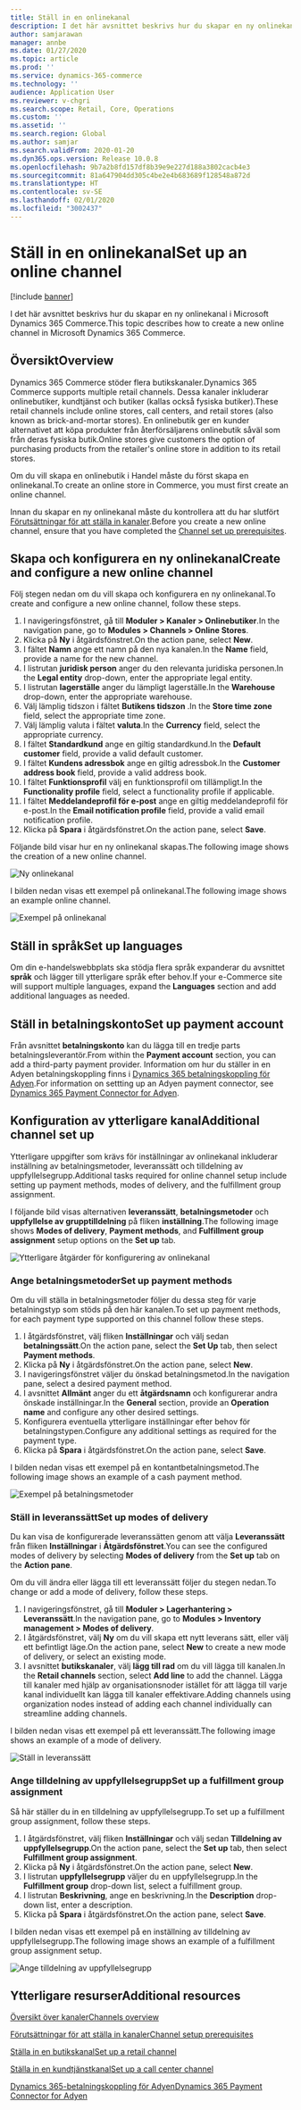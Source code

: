 ```yaml
---
title: Ställ in en onlinekanal
description: I det här avsnittet beskrivs hur du skapar en ny onlinekanal i Microsoft Dynamics 365 Commerce.
author: samjarawan
manager: annbe
ms.date: 01/27/2020
ms.topic: article
ms.prod: ''
ms.service: dynamics-365-commerce
ms.technology: ''
audience: Application User
ms.reviewer: v-chgri
ms.search.scope: Retail, Core, Operations
ms.custom: ''
ms.assetid: ''
ms.search.region: Global
ms.author: samjar
ms.search.validFrom: 2020-01-20
ms.dyn365.ops.version: Release 10.0.8
ms.openlocfilehash: 9b7a2b8fd157df8b39e9e227d188a3802cacb4e3
ms.sourcegitcommit: 81a647904dd305c4be2e4b683689f128548a872d
ms.translationtype: HT
ms.contentlocale: sv-SE
ms.lasthandoff: 02/01/2020
ms.locfileid: "3002437"
---
```

# <a name="set-up-an-online-channel"></a><span data-ttu-id="7e78d-103">Ställ in en onlinekanal</span><span class="sxs-lookup"><span data-stu-id="7e78d-103">Set up an online channel</span></span>


[!include [banner](includes/banner.md)]

<span data-ttu-id="7e78d-104">I det här avsnittet beskrivs hur du skapar en ny onlinekanal i Microsoft Dynamics 365 Commerce.</span><span class="sxs-lookup"><span data-stu-id="7e78d-104">This topic describes how to create a new online channel in Microsoft Dynamics 365 Commerce.</span></span>

## <a name="overview"></a><span data-ttu-id="7e78d-105">Översikt</span><span class="sxs-lookup"><span data-stu-id="7e78d-105">Overview</span></span>

<span data-ttu-id="7e78d-106">Dynamics 365 Commerce stöder flera butikskanaler.</span><span class="sxs-lookup"><span data-stu-id="7e78d-106">Dynamics 365 Commerce supports multiple retail channels.</span></span> <span data-ttu-id="7e78d-107">Dessa kanaler inkluderar onlinebutiker, kundtjänst och butiker (kallas också fysiska butiker).</span><span class="sxs-lookup"><span data-stu-id="7e78d-107">These retail channels include online stores, call centers, and retail stores (also known as brick-and-mortar stores).</span></span> <span data-ttu-id="7e78d-108">En onlinebutik ger en kunder alternativet att köpa produkter från återförsäljarens onlinebutik såväl som från deras fysiska butik.</span><span class="sxs-lookup"><span data-stu-id="7e78d-108">Online stores give customers the option of purchasing products from the retailer's online store in addition to its retail stores.</span></span>

<span data-ttu-id="7e78d-109">Om du vill skapa en onlinebutik i Handel måste du först skapa en onlinekanal.</span><span class="sxs-lookup"><span data-stu-id="7e78d-109">To create an online store in Commerce, you must first create an online channel.</span></span> 

<span data-ttu-id="7e78d-110">Innan du skapar en ny onlinekanal måste du kontrollera att du har slutfört [Förutsättningar för att ställa in kanaler](channels-prerequisites.md).</span><span class="sxs-lookup"><span data-stu-id="7e78d-110">Before you create a new online channel, ensure that you have completed the [Channel set up prerequisites](channels-prerequisites.md).</span></span>

## <a name="create-and-configure-a-new-online-channel"></a><span data-ttu-id="7e78d-111">Skapa och konfigurera en ny onlinekanal</span><span class="sxs-lookup"><span data-stu-id="7e78d-111">Create and configure a new online channel</span></span>

<span data-ttu-id="7e78d-112">Följ stegen nedan om du vill skapa och konfigurera en ny onlinekanal.</span><span class="sxs-lookup"><span data-stu-id="7e78d-112">To create and configure a new online channel, follow these steps.</span></span>

1. <span data-ttu-id="7e78d-113">I navigeringsfönstret, gå till **Moduler \> Kanaler \> Onlinebutiker**.</span><span class="sxs-lookup"><span data-stu-id="7e78d-113">In the navigation pane, go to **Modules \> Channels \> Online Stores**.</span></span>
1. <span data-ttu-id="7e78d-114">Klicka på **Ny** i åtgärdsfönstret.</span><span class="sxs-lookup"><span data-stu-id="7e78d-114">On the action pane, select **New**.</span></span>
1. <span data-ttu-id="7e78d-115">I fältet **Namn** ange ett namn på den nya kanalen.</span><span class="sxs-lookup"><span data-stu-id="7e78d-115">In the **Name** field, provide a name for the new channel.</span></span>
1. <span data-ttu-id="7e78d-116">I listrutan **juridisk person** anger du den relevanta juridiska personen.</span><span class="sxs-lookup"><span data-stu-id="7e78d-116">In the **Legal entity** drop-down, enter the appropriate legal entity.</span></span>
1. <span data-ttu-id="7e78d-117">I listrutan **lagerställe** anger du lämpligt lagerställe.</span><span class="sxs-lookup"><span data-stu-id="7e78d-117">In the **Warehouse** drop-down, enter the appropriate warehouse.</span></span>
1. <span data-ttu-id="7e78d-118">Välj lämplig tidszon i fältet **Butikens tidszon** .</span><span class="sxs-lookup"><span data-stu-id="7e78d-118">In the **Store time zone** field, select the appropriate time zone.</span></span>
1. <span data-ttu-id="7e78d-119">Välj lämplig valuta i fältet **valuta**.</span><span class="sxs-lookup"><span data-stu-id="7e78d-119">In the **Currency** field, select the appropriate currency.</span></span>
1. <span data-ttu-id="7e78d-120">I fältet **Standardkund** ange en giltig standardkund.</span><span class="sxs-lookup"><span data-stu-id="7e78d-120">In the **Default customer** field, provide a valid default customer.</span></span>
1. <span data-ttu-id="7e78d-121">I fältet **Kundens adressbok** ange en giltig adressbok.</span><span class="sxs-lookup"><span data-stu-id="7e78d-121">In the **Customer address book** field, provide a valid address book.</span></span>
1. <span data-ttu-id="7e78d-122">I fältet **Funktionsprofil** välj en funktionsprofil om tillämpligt.</span><span class="sxs-lookup"><span data-stu-id="7e78d-122">In the **Functionality profile** field, select a functionality profile if applicable.</span></span>
1. <span data-ttu-id="7e78d-123">I fältet **Meddelandeprofil för e-post** ange en giltig meddelandeprofil för e-post.</span><span class="sxs-lookup"><span data-stu-id="7e78d-123">In the **Email notification profile** field, provide a valid email notification profile.</span></span>
1. <span data-ttu-id="7e78d-124">Klicka på **Spara** i åtgärdsfönstret.</span><span class="sxs-lookup"><span data-stu-id="7e78d-124">On the action pane, select **Save**.</span></span>

<span data-ttu-id="7e78d-125">Följande bild visar hur en ny onlinekanal skapas.</span><span class="sxs-lookup"><span data-stu-id="7e78d-125">The following image shows the creation of a new online channel.</span></span>

![Ny onlinekanal](media/channel-setup-online-1.png)

<span data-ttu-id="7e78d-127">I bilden nedan visas ett exempel på onlinekanal.</span><span class="sxs-lookup"><span data-stu-id="7e78d-127">The following image shows an example online channel.</span></span>

![Exempel på onlinekanal](media/channel-setup-online-2.png)

## <a name="set-up-languages"></a><span data-ttu-id="7e78d-129">Ställ in språk</span><span class="sxs-lookup"><span data-stu-id="7e78d-129">Set up languages</span></span>

<span data-ttu-id="7e78d-130">Om din e-handelswebbplats ska stödja flera språk expanderar du avsnittet **språk** och lägger till ytterligare språk efter behov.</span><span class="sxs-lookup"><span data-stu-id="7e78d-130">If your e-Commerce site will support multiple languages, expand the **Languages** section and add additional languages as needed.</span></span>

## <a name="set-up-payment-account"></a><span data-ttu-id="7e78d-131">Ställ in betalningskonto</span><span class="sxs-lookup"><span data-stu-id="7e78d-131">Set up payment account</span></span>

<span data-ttu-id="7e78d-132">Från avsnittet **betalningskonto** kan du lägga till en tredje parts betalningsleverantör.</span><span class="sxs-lookup"><span data-stu-id="7e78d-132">From within the **Payment account** section, you can add a third-party payment provider.</span></span> <span data-ttu-id="7e78d-133">Information om hur du ställer in en Adyen betalningskoppling finns i [Dynamics 365 betalningskoppling för Adyen](../retail/dev-itpro/adyen-connector.md).</span><span class="sxs-lookup"><span data-stu-id="7e78d-133">For information on settting up an Adyen payment connector, see [Dynamics 365 Payment Connector for Adyen](../retail/dev-itpro/adyen-connector.md).</span></span>

## <a name="additional-channel-set-up"></a><span data-ttu-id="7e78d-134">Konfiguration av ytterligare kanal</span><span class="sxs-lookup"><span data-stu-id="7e78d-134">Additional channel set up</span></span>

<span data-ttu-id="7e78d-135">Ytterligare uppgifter som krävs för inställningar av onlinekanal inkluderar inställning av betalningsmetoder, leveranssätt och tilldelning av uppfyllelsegrupp.</span><span class="sxs-lookup"><span data-stu-id="7e78d-135">Additional tasks required for online channel setup include setting up payment methods, modes of delivery, and the fulfillment group assignment.</span></span>

<span data-ttu-id="7e78d-136">I följande bild visas alternativen **leveranssätt**, **betalningsmetoder** och **uppfyllelse av grupptilldelning** på fliken **inställning**.</span><span class="sxs-lookup"><span data-stu-id="7e78d-136">The following image shows **Modes of delivery**, **Payment methods**, and **Fulfillment group assignment** setup options on the **Set up** tab.</span></span>

![Ytterligare åtgärder för konfigurering av onlinekanal](media/channel-setup-online-3.png)

### <a name="set-up-payment-methods"></a><span data-ttu-id="7e78d-138">Ange betalningsmetoder</span><span class="sxs-lookup"><span data-stu-id="7e78d-138">Set up payment methods</span></span>

<span data-ttu-id="7e78d-139">Om du vill ställa in betalningsmetoder följer du dessa steg för varje betalningstyp som stöds på den här kanalen.</span><span class="sxs-lookup"><span data-stu-id="7e78d-139">To set up payment methods, for each payment type supported on this channel follow these steps.</span></span>

1. <span data-ttu-id="7e78d-140">I åtgärdsfönstret, välj fliken **Inställningar** och välj sedan **betalningssätt**.</span><span class="sxs-lookup"><span data-stu-id="7e78d-140">On the action pane, select the **Set Up** tab, then select **Payment methods**.</span></span>
1. <span data-ttu-id="7e78d-141">Klicka på **Ny** i åtgärdsfönstret.</span><span class="sxs-lookup"><span data-stu-id="7e78d-141">On the action pane, select **New**.</span></span>
1. <span data-ttu-id="7e78d-142">I navigeringsfönstret väljer du önskad betalningsmetod.</span><span class="sxs-lookup"><span data-stu-id="7e78d-142">In the navigation pane, select a desired payment method.</span></span>
1. <span data-ttu-id="7e78d-143">I avsnittet **Allmänt** anger du ett **åtgärdsnamn** och konfigurerar andra önskade inställningar.</span><span class="sxs-lookup"><span data-stu-id="7e78d-143">In the **General** section, provide an **Operation name** and configure any other desired settings.</span></span>
1. <span data-ttu-id="7e78d-144">Konfigurera eventuella ytterligare inställningar efter behov för betalningstypen.</span><span class="sxs-lookup"><span data-stu-id="7e78d-144">Configure any additional settings as required for the payment type.</span></span>
1. <span data-ttu-id="7e78d-145">Klicka på **Spara** i åtgärdsfönstret.</span><span class="sxs-lookup"><span data-stu-id="7e78d-145">On the action pane, select **Save**.</span></span>

<span data-ttu-id="7e78d-146">I bilden nedan visas ett exempel på en kontantbetalningsmetod.</span><span class="sxs-lookup"><span data-stu-id="7e78d-146">The following image shows an example of a cash payment method.</span></span>

![Exempel på betalningsmetoder](media/channel-setup-retail-5.png)

### <a name="set-up-modes-of-delivery"></a><span data-ttu-id="7e78d-148">Ställ in leveranssätt</span><span class="sxs-lookup"><span data-stu-id="7e78d-148">Set up modes of delivery</span></span>

<span data-ttu-id="7e78d-149">Du kan visa de konfigurerade leveranssätten genom att välja **Leveranssätt** från fliken **Inställningar** i **Åtgärdsfönstret**.</span><span class="sxs-lookup"><span data-stu-id="7e78d-149">You can see the configured modes of delivery by selecting **Modes of delivery** from the **Set up** tab on the **Action pane**.</span></span>  

<span data-ttu-id="7e78d-150">Om du vill ändra eller lägga till ett leveranssätt följer du stegen nedan.</span><span class="sxs-lookup"><span data-stu-id="7e78d-150">To change or add a mode of delivery, follow these steps.</span></span>

1. <span data-ttu-id="7e78d-151">I navigeringsfönstret, gå till **Moduler \> Lagerhantering \> Leveranssätt**.</span><span class="sxs-lookup"><span data-stu-id="7e78d-151">In the navigation pane, go to **Modules \> Inventory management \> Modes of delivery**.</span></span>
1. <span data-ttu-id="7e78d-152">I åtgärdsfönstret, välj **Ny** om du vill skapa ett nytt leverans sätt, eller välj ett befintligt läge.</span><span class="sxs-lookup"><span data-stu-id="7e78d-152">On the action pane, select **New** to create a new mode of delivery, or select an existing mode.</span></span>
1. <span data-ttu-id="7e78d-153">I avsnittet **butikskanaler**, välj **lägg till rad** om du vill lägga till kanalen.</span><span class="sxs-lookup"><span data-stu-id="7e78d-153">In the **Retail channels** section, select **Add line** to add the channel.</span></span> <span data-ttu-id="7e78d-154">Lägga till kanaler med hjälp av organisationsnoder istället för att lägga till varje kanal individuellt kan lägga till kanaler effektivare.</span><span class="sxs-lookup"><span data-stu-id="7e78d-154">Adding channels using organization nodes instead of adding each channel individually can streamline adding channels.</span></span>

<span data-ttu-id="7e78d-155">I bilden nedan visas ett exempel på ett leveranssätt.</span><span class="sxs-lookup"><span data-stu-id="7e78d-155">The following image shows an example of a mode of delivery.</span></span>

![Ställ in leveranssätt](media/channel-setup-retail-7.png)

### <a name="set-up-a-fulfillment-group-assignment"></a><span data-ttu-id="7e78d-157">Ange tilldelning av uppfyllelsegrupp</span><span class="sxs-lookup"><span data-stu-id="7e78d-157">Set up a fulfillment group assignment</span></span>

<span data-ttu-id="7e78d-158">Så här ställer du in en tilldelning av uppfyllelsegrupp.</span><span class="sxs-lookup"><span data-stu-id="7e78d-158">To set up a fulfillment group assignment, follow these steps.</span></span>

1. <span data-ttu-id="7e78d-159">I åtgärdsfönstret, välj fliken **Inställningar** och välj sedan **Tilldelning av uppfyllelsegrupp**.</span><span class="sxs-lookup"><span data-stu-id="7e78d-159">On the action pane, select the **Set up** tab, then select **Fulfillment group assignment**.</span></span>
1. <span data-ttu-id="7e78d-160">Klicka på **Ny** i åtgärdsfönstret.</span><span class="sxs-lookup"><span data-stu-id="7e78d-160">On the action pane, select **New**.</span></span>
1. <span data-ttu-id="7e78d-161">I listrutan **uppfyllelsegrupp** väljer du en uppfyllelsegrupp.</span><span class="sxs-lookup"><span data-stu-id="7e78d-161">In the **Fulfillment group** drop-down list, select a fulfillment group.</span></span>
1. <span data-ttu-id="7e78d-162">I listrutan **Beskrivning**, ange en beskrivning.</span><span class="sxs-lookup"><span data-stu-id="7e78d-162">In the **Description** drop-down list, enter a description.</span></span>
1. <span data-ttu-id="7e78d-163">Klicka på **Spara** i åtgärdsfönstret.</span><span class="sxs-lookup"><span data-stu-id="7e78d-163">On the action pane, select **Save**.</span></span>

<span data-ttu-id="7e78d-164">I bilden nedan visas ett exempel på en inställning av tilldelning av uppfyllelsegrupp.</span><span class="sxs-lookup"><span data-stu-id="7e78d-164">The following image shows an example of a fulfillment group assignment setup.</span></span>

![Ange tilldelning av uppfyllelsegrupp](media/channel-setup-retail-9.png)

## <a name="additional-resources"></a><span data-ttu-id="7e78d-166">Ytterligare resurser</span><span class="sxs-lookup"><span data-stu-id="7e78d-166">Additional resources</span></span>

[<span data-ttu-id="7e78d-167">Översikt över kanaler</span><span class="sxs-lookup"><span data-stu-id="7e78d-167">Channels overview</span></span>](channels-overview.md)

[<span data-ttu-id="7e78d-168">Förutsättningar för att ställa in kanaler</span><span class="sxs-lookup"><span data-stu-id="7e78d-168">Channel setup prerequisites</span></span>](channels-prerequisites.md)

[<span data-ttu-id="7e78d-169">Ställa in en butikskanal</span><span class="sxs-lookup"><span data-stu-id="7e78d-169">Set up a retail channel</span></span>](channel-setup-retail.md)

[<span data-ttu-id="7e78d-170">Ställa in en kundtjänstkanal</span><span class="sxs-lookup"><span data-stu-id="7e78d-170">Set up a call center channel</span></span>](channel-setup-callcenter.md)

[<span data-ttu-id="7e78d-171">Dynamics 365-betalningskoppling för Adyen</span><span class="sxs-lookup"><span data-stu-id="7e78d-171">Dynamics 365 Payment Connector for Adyen</span></span>](../retail/dev-itpro/adyen-connector.md)
